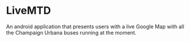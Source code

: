 LiveMTD
=======
An android application that presents users with a live Google Map with all the Champaign Urbana buses running at the moment.
